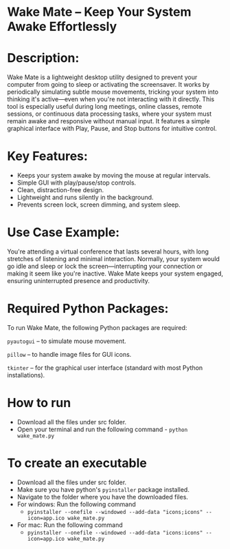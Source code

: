 # Wake Mate – Keep Your System Awake Effortlessly
# Description:
Wake Mate is a lightweight desktop utility designed to prevent your computer from going to sleep or activating the screensaver. It works by periodically simulating subtle mouse movements, tricking your system into thinking it's active—even when you're not interacting with it directly.
This tool is especially useful during long meetings, online classes, remote sessions, or continuous data processing tasks, where your system must remain awake and responsive without manual input. It features a simple graphical interface with Play, Pause, and Stop buttons for intuitive control.

# Key Features:
- Keeps your system awake by moving the mouse at regular intervals.
- Simple GUI with play/pause/stop controls.
- Clean, distraction-free design.
- Lightweight and runs silently in the background.
- Prevents screen lock, screen dimming, and system sleep.

# Use Case Example:
You're attending a virtual conference that lasts several hours, with long stretches of listening and minimal interaction. Normally, your system would go idle and sleep or lock the screen—interrupting your connection or making it seem like you're inactive. Wake Mate keeps your system engaged, ensuring uninterrupted presence and productivity.

# Required Python Packages:
To run Wake Mate, the following Python packages are required:

```pyautogui``` – to simulate mouse movement.

```pillow``` – to handle image files for GUI icons.

```tkinter``` – for the graphical user interface (standard with most Python installations).

# How to run
- Download all the files under src folder.
- Open your terminal and run the following command - ```python wake_mate.py```

# To create an executable
- Download all the files under src folder.
- Make sure you have python's ```pyinstaller``` package installed.
- Navigate to the folder where you have the downloaded files.
- For windows: Run the following command
  - ```pyinstaller --onefile --windowed --add-data "icons;icons" --icon=app.ico wake_mate.py```
- For mac: Run the following command
  - ```pyinstaller --onefile --windowed --add-data "icons:icons" --icon=app.ico wake_mate.py```
